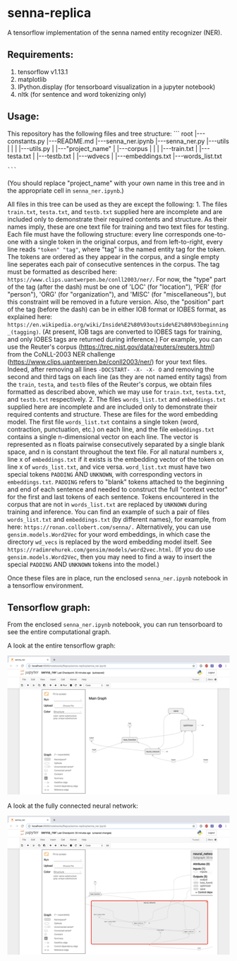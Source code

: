# senna-replica
A tensorflow implementation of the senna named entity recognizer (NER).

## Requirements:
1. tensorflow v1.13.1
3. matplotlib
4. IPython.display (for tensorboard visualization in a jupyter notebook)
5. nltk (for sentence and word tokenizing only)

## Usage:
This repository has the following files and tree structure:
    ```
    root
     |---constants.py
     |---README.md
     |---senna_ner.ipynb
     |---senna_ner.py
     |---utils
     |      |
     |      |---utils.py
     |
     |---"project_name"
            |
            |---corpus
            |      |
            |      |---train.txt
            |      |---testa.txt
            |      |---testb.txt
            |
            |---wdvecs
                   |
                   |---embeddings.txt
                   |---words_list.txt
                    
    ```
(You should replace "project_name" with your own name in this tree and in the appropriate cell in `senna_ner.ipynb`.)

All files in this tree can be used as they are except the following:
    1. The files `train.txt`, `testa.txt`, and `testb.txt` supplied here are incomplete and are included only to demonstrate their required contents and structure. As their names imply, these are one text file for training and two text files for testing. Each file must have the following structure: every line corresponds one-to-one with a single token in the original corpus, and from left-to-right, every line reads `"token" "tag"`, where "tag" is the named entity tag for the token. The tokens are ordered as they appear in the corpus, and a single empty line seperates each pair of consecutive sentences in the corpus.  The tag must be formatted as described here: `https://www.clips.uantwerpen.be/conll2003/ner/`. For now, the "type" part of the tag (after the dash) must be one of 'LOC' (for "location"), 'PER' (for "person"), 'ORG' (for "organization"), and 'MISC' (for "miscellaneous"), but this constraint will be removed in a future version. Also, the "position" part of the tag (before the dash) can be in either IOB format or IOBES format, as explained here: `https://en.wikipedia.org/wiki/Inside%E2%80%93outside%E2%80%93beginning_(tagging)`. (At present, IOB tags are converted to IOBES tags for training, and only IOBES tags are returned during inference.) For example, you can use the Reuter's corpus (https://trec.nist.gov/data/reuters/reuters.html) from the CoNLL-2003 NER challenge (https://www.clips.uantwerpen.be/conll2003/ner/) for your text files. Indeed, after removing all lines `-DOCSTART- -X- -X- O` and removing the second and third tags on each line (as they are not named entity tags) from the `train`, `testa`, and `testb` files of the Reuter's corpus, we obtain files formatted as described above, which we may use for `train.txt`, `testa.txt`, and `testb.txt` respectively.
    2. The files `words_list.txt` and `embeddings.txt` supplied here are incomplete and are included only to demonstrate their required contents and structure. These are files for the word embedding model. The first file `words_list.txt` contains a single token (word, contraction, punctuation, etc.) on each line, and the file `embeddings.txt` contains a single n-dimensional vector on each line. The vector is represented as n floats pairwise consecutively separated by a single blank space, and n is constant throughout the text file. For all natural numbers x, line x of `embeddings.txt` if it exists is the embedding vector of the token on line x of `words_list.txt`, and vice versa. `word_list.txt` must have two special tokens `PADDING` AND `UNKNOWN`, with corresponding vectors in `embeddings.txt`. `PADDING` refers to "blank" tokens attached to the beginning and end of each sentence and needed to construct the full "context vector" for the first and last tokens of each sentence. Tokens encountered in the corpus that are not in `words_list.txt` are replaced by `UNKNOWN` during training and inference. You can find an example of such a pair of files `words_list.txt` and `embeddings.txt` (by different names), for example, from here: `https://ronan.collobert.com/senna/.` Alternatively, you can use `gensim.models.Word2Vec` for your word embeddings, in which case the directory `wd_vecs` is replaced by the word embedding model itself. See `https://radimrehurek.com/gensim/models/word2vec.html`. (If you do use `gensim.models.Word2Vec`, then you may need to find a way to insert the special `PADDING` AND `UNKNOWN` tokens into the model.)
    
Once these files are in place, run the enclosed `senna_ner.ipynb` notebook in a tensorflow environment.

## Tensorflow graph:

From the enclosed `senna_ner.ipynb` notebook, you can run tensorboard to see the entire computational graph.

A look at the entire tensorflow graph:&nbsp;

![tensorflow graph](other/images/tensorflow_graph.png?raw=true "tensorflow_graph")

A look at the fully connected neural network:&nbsp;

![neural network](other/images/neural_network.png?raw=true "neural_network")